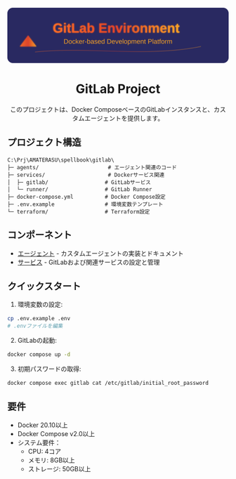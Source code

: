<div align="center">

![](assets/header.svg)

# GitLab Project

このプロジェクトは、Docker ComposeベースのGitLabインスタンスと、カスタムエージェントを提供します。

</div>

## プロジェクト構造

```plaintext
C:\Prj\AMATERASU\spellbook\gitlab\
├─ agents/                      # エージェント関連のコード
├─ services/                    # Dockerサービス関連
│  ├─ gitlab/                  # GitLabサービス
│  └─ runner/                  # GitLab Runner
├─ docker-compose.yml          # Docker Compose設定
├─ .env.example                # 環境変数テンプレート
└─ terraform/                  # Terraform設定
```

## コンポーネント
- [エージェント](agents/README.md) - カスタムエージェントの実装とドキュメント
- [サービス](services/README.md) - GitLabおよび関連サービスの設定と管理

## クイックスタート

1. 環境変数の設定:
```bash
cp .env.example .env
# .envファイルを編集
```

2. GitLabの起動:
```bash
docker compose up -d
```

3. 初期パスワードの取得:
```bash
docker compose exec gitlab cat /etc/gitlab/initial_root_password
```

## 要件
- Docker 20.10以上
- Docker Compose v2.0以上
- システム要件：
  - CPU: 4コア
  - メモリ: 8GB以上
  - ストレージ: 50GB以上